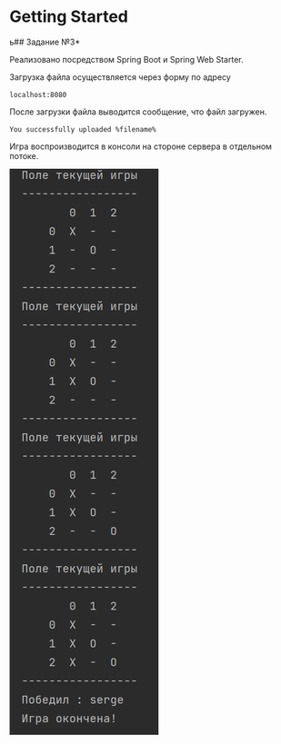 # Getting Started
ь## Задание №3*

Реализовано посредством Spring Boot и Spring Web Starter.

Загрузка файла осуществляется через форму по адресу

    localhost:8080

После загрузки файла выводится сообщение, что файл загружен.

    You successfully uploaded %filename%

Игра воспроизводится в консоли на стороне сервера в отдельном потоке.

![Крестики-Нолики](ticTacToeGameTerminal.png)
